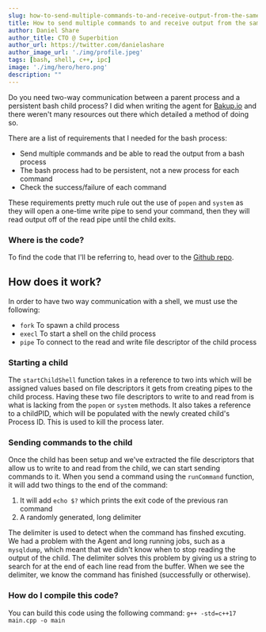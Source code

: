 ```yaml
---
slug: how-to-send-multiple-commands-to-and-receive-output-from-the-same-bash-process
title: How to send multiple commands to and receive output from the same bash process
author: Daniel Share
author_title: CTO @ Superbition
author_url: https://twitter.com/danielashare
author_image_url: './img/profile.jpeg'
tags: [bash, shell, c++, ipc]
image: './img/hero/hero.png'
description: ""
---
```


Do you need two-way communication between a parent process and a persistent bash child process? I did when writing the 
agent for [Bakup.io](https://bakup.io) and there weren't many resources out there which detailed a method of doing so.

<!--truncate-->

<div className="hr">
    <span></span><span></span><span></span>
</div>

There are a list of requirements that I needed for the bash process:

- Send multiple commands and be able to read the output from a bash process
- The bash process had to be persistent, not a new process for each command
- Check the success/failure of each command

These requirements pretty much rule out the use of ```popen``` and ```system``` as they will open a one-time write pipe to send your command, then they will read output off of the read pipe until the child exits.

### Where is the code?

To find the code that I'll be referring to, head over to the [Github repo](https://github.com/danielashare/two-way-bash-process-communication/blob/master/main.cpp).

## How does it work?

In order to have two way communication with a shell, we must use the following:

- ```fork``` To spawn a child process
- ```execl``` To start a shell on the child process
- ```pipe``` To connect to the read and write file descriptor of the child process

### Starting a child

The ```startChildShell``` function takes in a reference to two ints which will be assigned values based on file descriptors it gets from creating pipes to the child process. Having these two file descriptors to write to and read from is what is lacking from the ```popen``` or ```system``` methods. It also takes a reference to a childPID, which will be populated with the newly created child's Process ID. This is used to kill the process later.

### Sending commands to the child

Once the child has been setup and we've extracted the file descriptors that allow us to write to and read from the child, we can start sending commands to it. When you send a command using the ```runCommand``` function, it will add two things to the end of the command:

 1. It will add ```echo $?``` which prints the exit code of the previous ran command
 2. A randomly generated, long delimiter

The delimiter is used to detect when the command has finshed excuting. We had a problem with the Agent and long running jobs, such as a ```mysqldump```, which meant that we didn't know when to stop reading the output of the child. The delimiter solves this problem by giving us a string to search for at the end of each line read from the buffer. When we see the delimiter, we know the command has finished (successfully or otherwise).

### How do I compile this code?

You can build this code using the following command: ```g++ -std=c++17 main.cpp -o main```